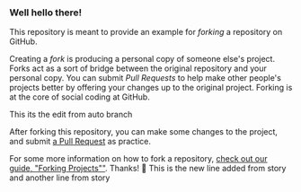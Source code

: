 ### Well hello there!

This repository is meant to provide an example for *forking* a repository on GitHub.

Creating a *fork* is producing a personal copy of someone else's project. Forks act as a sort of bridge between the original repository and your personal copy. You can submit *Pull Requests* to help make other people's projects better by offering your changes up to the original project. Forking is at the core of social coding at GitHub.

This its the edit from auto branch

After forking this repository, you can make some changes to the project, and submit [a Pull Request](https://github.com/octocat/Spoon-Knife/pulls) as practice.


For some more information on how to fork a repository, [check out our guide, "Forking Projects""](http://guides.github.com/overviews/forking/). Thanks! :sparkling_heart: This is the new line added from story and another line from story

